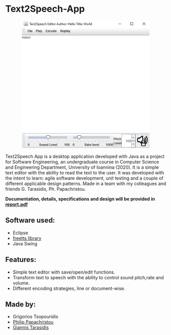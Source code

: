 # Text2Speech-App
<p align="center">
  <img width="400" height="400" src="/Screenshots/image.png">
</p>

Text2Speech App is a desktop application developed with Java as a project for Software Engineering, an undergraduate course in Computer Science and Engineering Department, University of Ioannina (2020). It is a simple text editor with the ability to read the text to the user. It was developed with the intent to learn: agile software development, unit testing and a couple of different applicable design patterns. Made in a team with my colleagues  and friends G. Tarasidis, Ph. Papachristou.

__Documentation, details, specifications and design will be provided in [report.pdf](/report.pdf)__

## Software used:
* Eclipse
* [freetts library](https://freetts.sourceforge.io/)
* Java Swing

## Features:
* Simple text editor with save/open/edit functions.
* Transform text to speech with the ability to control sound pitch,rate and volume.
* Different encoding strategies, line or document-wise.

## Made by:
* Grigorios Tsopouridis
* [Philip Papachristou](https://github.com/ppapahr)
* [Giannis Tarasidis](https://github.com/giannistar)
